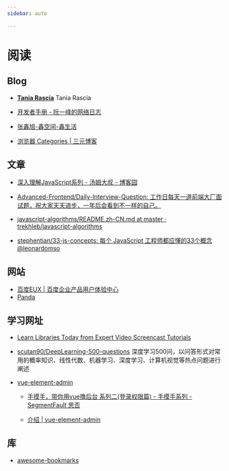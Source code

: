 ```yaml
---
sidebar: auto

---
```


# 阅读

## Blog

- [**Tania Rascia**](https://www.taniarascia.com/) Tania Rascia

- [开发者手册 - 阮一峰的网络日志](http://www.ruanyifeng.com/blog/developer/)

- [张鑫旭-鑫空间-鑫生活](https://www.zhangxinxu.com/wordpress/)

- [浏览器 Categories | 三元博客](http://47.98.159.95/my_blog/categories/%E6%B5%8F%E8%A7%88%E5%99%A8/)

## 文章

- [深入理解JavaScript系列 - 汤姆大叔 - 博客园](http://www.cnblogs.com/TomXu/archive/2011/12/15/2288411.html)

- [Advanced-Frontend/Daily-Interview-Question: 工作日每天一道前端大厂面试题，祝大家天天进步，一年后会看到不一样的自己。](https://github.com/Advanced-Frontend/Daily-Interview-Question)

- [javascript-algorithms/README.zh-CN.md at master · trekhleb/javascript-algorithms](https://github.com/trekhleb/javascript-algorithms/blob/master/README.zh-CN.md)

- [stephentian/33-js-concepts: 每个 JavaScript 工程师都应懂的33个概念 @leonardomso](https://github.com/stephentian/33-js-concepts#21-dom-%E6%A0%91%E5%92%8C%E6%B8%B2%E6%9F%93%E8%BF%87%E7%A8%8B)

## 网站

- [百度EUX | 百度企业产品用户体验中心](http://eux.baidu.com/)
- [Panda](https://usepanda.com/app/#/)

## 学习网址

- [Learn Libraries Today from Expert Video Screencast Tutorials](https://egghead.io/browse/libraries)

- [scutan90/DeepLearning-500-questions](https://github.com/scutan90/DeepLearning-500-questions?utm_source=gold_browser_extension) 深度学习500问，以问答形式对常用的概率知识、线性代数、机器学习、深度学习、计算机视觉等热点问题进行阐述

- [vue-element-admin](https://panjiachen.github.io/vue-element-admin/#/dashboard) 
  
  - [手摸手，带你用vue撸后台 系列二(登录权限篇) - 手摸手系列 - SegmentFault 思否](https://segmentfault.com/a/1190000009506097)
  
  - [介绍 | vue-element-admin](https://panjiachen.gitee.io/vue-element-admin-site/zh/guide/#%E5%8A%9F%E8%83%BD)

## 库

- [awesome-bookmarks](https://panjiachen.github.io/awesome-bookmarks/)
